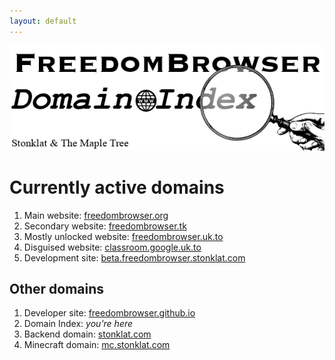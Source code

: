 ```yaml
---
layout: default
---
```


![FreedomBrowser Domain Index](./domain-index.png)

# Currently active domains
1. Main website: [freedombrowser.org](https://freedombrowser.org)
2. Secondary website: [freedombrowser.tk](https://freedombrowser.tk)
3. Mostly unlocked website: [freedombrowser.uk.to](https://freedombrowser.uk.to)
4. Disguised website: [classroom.google.uk.to](https://classroom.google.uk.to)
5. Development site: [beta.freedombrowser.stonklat.com](https://stonklat.com/freedombrowser)

## Other domains
1. Developer site: [freedombrowser.github.io](https://freedombrowser.github.io)
2. Domain Index: _you're here_
3. Backend domain: [stonklat.com](https://stonklat.com)
4. Minecraft domain: [mc.stonklat.com](http://mc.stonklat.com)